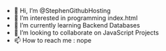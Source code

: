 - 👋 Hi, I’m @StephenGithubHosting
- 👀 I’m interested in programming index.html
- 🌱 I’m currently learning Backend Databases
- 💞️ I’m looking to collaborate on JavaScript Projects
- 📫 How to reach me : 
nope

<!---
StephenGithubHosting/StephenGithubHosting is a ✨ special ✨ repository because its `README.md` (this file) appears on your GitHub profile.
You can click the Preview link to take a look at your changes.
--->
